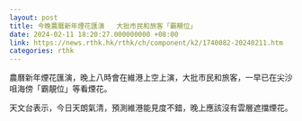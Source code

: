 ```yaml
---
layout: post
title: 今晚農曆新年煙花匯演   大批市民和旅客「霸靚位」
date: 2024-02-11 18:20:27.000000000 +08:00
link: https://news.rthk.hk/rthk/ch/component/k2/1740082-20240211.htm
categories: rthk
---
```


農曆新年煙花匯演，晚上八時會在維港上空上演，大批市民和旅客，一早已在尖沙咀海傍「霸靚位」等看煙花。

天文台表示，今日天朗氣清，預測維港能見度不錯，晚上應該沒有雲層遮擋煙花。
